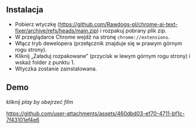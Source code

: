 ## Instalacja

*   Pobierz wtyczkę (https://github.com/Rawdogs-pl/chrome-ai-text-fixer/archive/refs/heads/main.zip) i rozpakuj pobrany plik zip.
*   W przeglądarce Chrome wejdź na stronę `chrome://extensions`.
*   Włącz tryb dewelopera (przełącznik znajduje się w prawym górnym rogu strony).
*   Kliknij „Załaduj rozpakowane” (przycisk w lewym górnym rogu strony) i wskaż folder z punktu 1.
*   Wtyczka zostanie zainstalowana.

## Demo
_kliknij play by obejrzeć film_

https://github.com/user-attachments/assets/460dbd03-ef70-4711-bf1c-7f43101ef4e6

